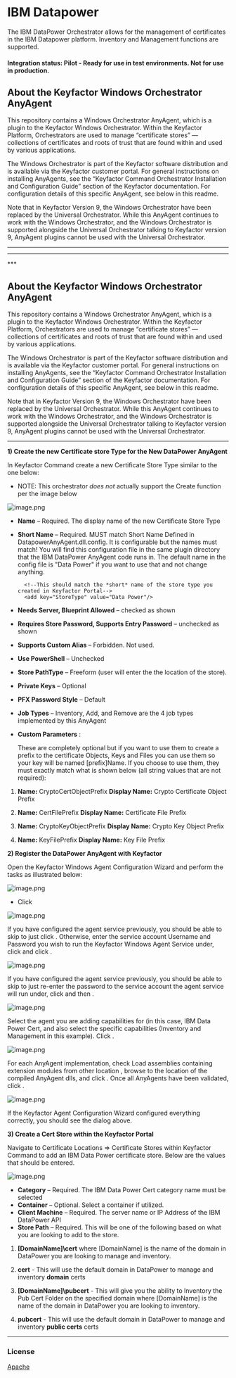 # IBM Datapower

The IBM DataPower Orchestrator allows for the management of certificates in the IBM Datapower platform. Inventory and Management functions are supported.

#### Integration status: Pilot - Ready for use in test environments. Not for use in production.

## About the Keyfactor Windows Orchestrator AnyAgent

This repository contains a Windows Orchestrator AnyAgent, which is a plugin to the Keyfactor Windows Orchestrator. Within the Keyfactor Platform, Orchestrators are used to manage “certificate stores” &mdash; collections of certificates and roots of trust that are found within and used by various applications.

The Windows Orchestrator is part of the Keyfactor software distribution and is available via the Keyfactor customer portal. For general instructions on installing AnyAgents, see the “Keyfactor Command Orchestrator Installation and Configuration Guide” section of the Keyfactor documentation. For configuration details of this specific AnyAgent, see below in this readme.

Note that in Keyfactor Version 9, the Windows Orchestrator have been replaced by the Universal Orchestrator. While this AnyAgent continues to work with the Windows Orchestrator, and the Windows Orchestrator is supported alongside the Universal Orchestrator talking to Keyfactor version 9, AnyAgent plugins cannot be used with the Universal Orchestrator.

---




---

﻿*** 

## About the Keyfactor Windows Orchestrator AnyAgent

This repository contains a Windows Orchestrator AnyAgent, which is a plugin to the Keyfactor Windows Orchestrator. Within the Keyfactor Platform, Orchestrators are used to manage “certificate stores” &mdash; collections of certificates and roots of trust that are found within and used by various applications.

The Windows Orchestrator is part of the Keyfactor software distribution and is available via the Keyfactor customer portal. For general instructions on installing AnyAgents, see the “Keyfactor Command Orchestrator Installation and Configuration Guide” section of the Keyfactor documentation. For configuration details of this specific AnyAgent, see below in this readme.

Note that in Keyfactor Version 9, the Windows Orchestrator have been replaced by the Universal Orchestrator. While this AnyAgent continues to work with the Windows Orchestrator, and the Windows Orchestrator is supported alongside the Universal Orchestrator talking to Keyfactor version 9, AnyAgent plugins cannot be used with the Universal Orchestrator.

---

﻿**1) Create the new Certificate store Type for the New DataPower AnyAgent**

In Keyfactor Command create a new Certificate Store Type similar to the one below:
- NOTE: This orchestrator _does not_ actually support the Create function per the image below

![image.png](/Images/CertStoreTypes.png)


- **Name** – Required. The display name of the new Certificate Store Type
- **Short Name** – Required. MUST match Short Name Defined in DatapowerAnyAgent.dll.config.  It is configurable but the names must match!  You will find this configuration file in the same plugin directory that the IBM DataPower AnyAgent code runs in.  The default name in the config file is "Data Power" if you want to use that and not change anything.

		<!--This should match the *short* name of the store type you created in Keyfactor Portal-->
		<add key="StoreType" value="Data Power"/>

- **Needs Server, Blueprint Allowed** – checked as shown
- **Requires Store Password, Supports Entry Password** – unchecked as shown
- **Supports Custom Alias** – Forbidden. Not used.
- **Use PowerShell** – Unchecked
- **Store PathType** – Freeform (user will enter the the location of the store).
- **Private Keys** – Optional
- **PFX Password Style** – Default
- **Job Types** – Inventory, Add, and Remove are the 4 job types implemented by this AnyAgent
- **Custom Parameters** :
 
    These are completely optional but if you want to use them to create a prefix to the certificate Objects, Keys and Files you can use them so your key will be named [prefix]Name.  If you choose to use them, they must exactly match what is shown below (all string values that are not required):

1.   **Name:** CryptoCertObjectPrefix
     **Display Name:** Crypto Certificate Object Prefix

2.   **Name:** CertFilePrefix
     **Display Name:** Certificate File Prefix

3.   **Name:** CryptoKeyObjectPrefix
     **Display Name:** Crypto Key Object Prefix

4.   **Name:** KeyFilePrefix
     **Display Name:**  Key File Prefix
    
    
**2) Register the DataPower AnyAgent with Keyfactor**

Open the Keyfactor Windows Agent Configuration Wizard and perform the tasks as illustrated below:

![image.png](/Images/ConfigWizard1.png)

- Click **<Next>**

![image.png](/Images/ConfigWizard2.png)

If you have configured the agent service previously, you should be able to skip to just click **<Next>**. Otherwise, enter the service account Username and Password you wish to run the Keyfactor Windows Agent Service under, click **<Update Windows Service Account>** and click **<Next>**.

![image.png](/Images/ConfigWizard3.png)

If you have configured the agent service previously, you should be able to skip to just re-enter the password to the service account the agent service will run under, click **<Validate Keyfactor Connection>** and then **<Next>**.

![image.png](/Images/ConfigWizard4.png)

Select the agent you are adding capabilities for (in this case, IBM Data Power Cert, and also select the specific capabilities (Inventory and Management in this example). Click **<Next>**.

![image.png](/Images/ConfigWizard5.png)

For each AnyAgent implementation, check Load assemblies containing extension modules from other location , browse to the location of the compiled AnyAgent dlls, and click **<Validate Capabilities>**. Once all AnyAgents have been validated, click **<Apply Configuration>**.

![image.png](/Images/ConfigComplete.png)

If the Keyfactor Agent Configuration Wizard configured everything correctly, you should see the dialog above.

**3) Create a Cert Store within the Keyfactor Portal**

Navigate to Certificate Locations => Certificate Stores within Keyfactor Command to add an IBM Data Power certificate store. Below are the values that should be entered.

![image.png](/Images/CertStores1.png)

- **Category** – Required. The IBM Data Power Cert category name must be selected
- **Container** – Optional. Select a container if utilized.
- **Client Machine** – Required. The server name or IP Address of the IBM DataPower API
- **Store Path** – Required.  This will be one of the following based on what you are looking to add to the store.
1. **[DomainName]\cert** where [DomainName] is the name of the domain in DataPower you are looking to manage and inventory.

2.  **cert** - This will use the default domain in DataPower to manage and inventory **domain** certs

3. **[DomainName]\pubcert** - This will give you the ability to Inventory the Pub Cert Folder on the specified domain where [DomainName] is the name of the domain in DataPower you are looking to inventory.  

4. **pubcert** - This will use the default domain in DataPower to manage and inventory **public certs** certs


 ***

### License
[Apache](https://apache.org/licenses/LICENSE-2.0)

